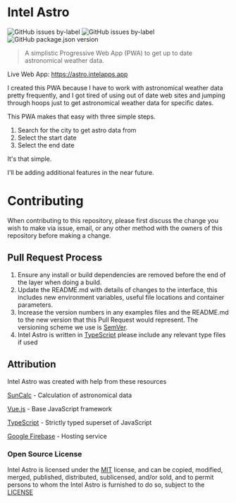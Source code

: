 # Intel Astro

![GitHub issues by-label](https://img.shields.io/github/issues/rootr/intel-astro/bug)
![GitHub issues by-label](https://img.shields.io/github/issues/rootr/intel-astro/enhancement)
![GitHub package.json version](https://img.shields.io/github/package-json/v/rootr/intel-astro)

> A simplistic Progressive Web App (PWA) to get up to date astronomical weather data.

Live Web App: https://astro.intelapps.app

I created this PWA because I have to work with astronomical weather data pretty frequently, and I got tired of using out of date web sites and jumping through hoops just to get astronomical weather data for specific dates.

This PWA makes that easy with three simple steps.

1. Search for the city to get astro data from
2. Select the start date
3. Select the end date

It's that simple.

I'll be adding additional features in the near future.

# Contributing

When contributing to this repository, please first discuss the change you wish to make via issue,
email, or any other method with the owners of this repository before making a change.

## Pull Request Process

1. Ensure any install or build dependencies are removed before the end of the layer when doing a
   build.
2. Update the README.md with details of changes to the interface, this includes new environment
   variables, useful file locations and container parameters.
3. Increase the version numbers in any examples files and the README.md to the new version that this
   Pull Request would represent. The versioning scheme we use is [SemVer](http://semver.org/).
4. Intel Astro is written in [TypeScript](https://www.typescriptlang.org/) please include any relevant type files if used

## Attribution

Intel Astro was created with help from these resources

[SunCalc](https://github.com/mourner/suncalc) - Calculation of astronomical data

[Vue.js](https://vuejs.org/) - Base JavaScript framework

[TypeScript](https://www.typescriptlang.org/) - Strictly typed superset of JavaScript

[Google Firebase](https://firebase.google.com/) - Hosting service

### Open Source License

Intel Astro is licensed under the [MIT](LICENSE) license, and can be copied, modified, merged, published, distributed, sublicensed, and/or sold, and to permit persons to whom the Intel Astro is furnished to do so, subject to the [LICENSE](LICENSE)
